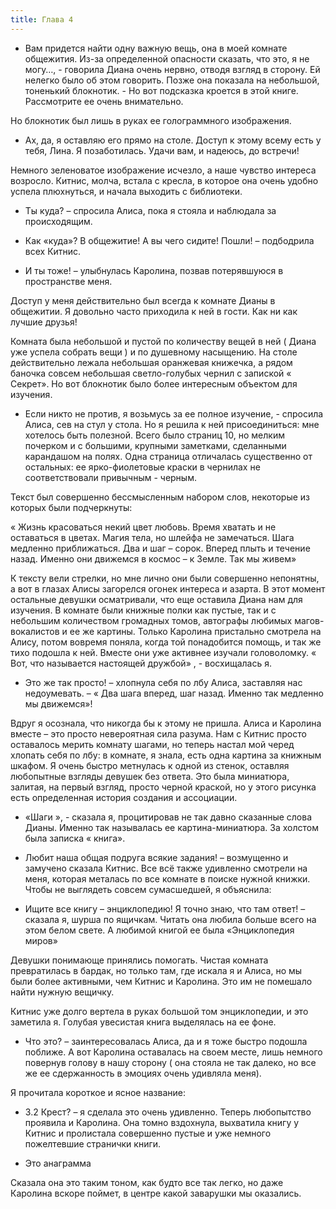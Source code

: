 ```yaml
---
title: Глава 4
---
```


- Вам придется найти одну важную вещь, она в моей комнате общежития. Из-за определенной опасности сказать, что это, я не могу…, - говорила Диана очень нервно, отводя взгляд в сторону. Ей нелегко было об этом говорить. Позже она показала на небольшой, тоненький блокнотик. -  Но вот подсказка кроется в этой книге. Рассмотрите ее очень внимательно. 

Но блокнотик был лишь в руках ее голограммного изображения. 

- Ах, да, я оставляю его прямо на столе. Доступ к этому всему есть у тебя, Лина. Я позаботилась. Удачи вам, и надеюсь, до встречи!

Немного зеленоватое изображение исчезло, а наше чувство интереса возросло. Китнис, молча, встала с кресла, в которое она очень удобно успела плюхнуться, и начала выходить с библиотеки. 

- Ты куда? – спросила Алиса, пока я стояла и наблюдала за происходящим.

- Как «куда»? В общежитие! А вы чего сидите! Пошли! – подбодрила всех Китнис. 

- И ты тоже! – улыбнулась Каролина, позвав потерявшуюся в пространстве меня.

Доступ у меня действительно был всегда к комнате Дианы в общежитии. Я довольно часто приходила к ней в гости. Как ни как лучшие друзья! 

Комната была небольшой и пустой по количеству вещей в ней ( Диана уже успела собрать вещи ) и по душевному насыщению. На столе действительно лежала небольшая оранжевая книжечка, а рядом баночка совсем небольшая светло-голубых чернил с запиской « Секрет». Но вот блокнотик было более интересным объектом для изучения.

- Если никто не против, я возьмусь за ее полное изучение, - спросила Алиса, сев на стул у стола. Но я решила к ней присоединиться: мне хотелось быть полезной. Всего было страниц 10, но мелким почерком и с большими, крупными заметками, сделанными карандашом на полях. Одна страница отличалась существенно от остальных: ее ярко-фиолетовые краски в чернилах не соответствовали привычным - черным.

Текст был совершенно бессмысленным набором слов, некоторые из которых были подчеркнуты:

« Жизнь красоваться некий цвет любовь. Время хватать и не оставаться в цветах. Магия тела, но шлейфа не замечаться. Шага  медленно приближаться. Два и шаг – сорок. Вперед плыть и течение назад. Именно они движемся в космос – к Земле. Так мы живем» 

К тексту вели стрелки, но мне лично они были совершенно непонятны, а вот в глазах Алисы загорелся огонек интереса и азарта. В этот момент остальные девушки осматривали, что еще оставила Диана нам для изучения. В комнате были книжные полки как пустые, так и с небольшим количеством громадных томов, автографы любимых магов-вокалистов и ее же картины. Только Каролина пристально смотрела на Алису, потом вовремя поняла, когда той понадобится помощь, и так же тихо подошла к ней. Вместе они уже активнее изучали головоломку. « Вот, что называется настоящей дружбой» , - восхищалась я.

- Это же так просто! – хлопнула себя по лбу Алиса, заставляя нас недоумевать. – « Два шага вперед, шаг назад. Именно так медленно мы движемся»!

Вдруг я осознала, что никогда бы к этому не пришла. Алиса и Каролина вместе – это просто невероятная сила разума. Нам с Китнис просто оставалось мерить комнату шагами, но теперь настал мой черед хлопать себя по лбу: в комнате, я знала, есть одна картина за книжным шкафом. Я очень быстро метнулась к одной из стенок, оставляя любопытные взгляды девушек без ответа. Это была миниатюра, залитая, на первый взгляд, просто черной краской, но у этого рисунка есть определенная история создания и ассоциации. 

- «Шаги », - сказала я, процитировав не так давно сказанные слова Дианы. Именно так называлась ее картина-миниатюра.  За холстом была записка « книга».

- Любит наша общая подруга всякие задания! – возмущенно и замучено сказала Китнис. Все всё также удивленно смотрели на меня, которая металась по все комнате в поиске нужной книжки. Чтобы не выглядеть совсем сумасшедшей, я объяснила: 

- Ищите все книгу – энциклопедию! Я точно знаю, что там ответ! – сказала я, шурша по ящичкам. Читать она любила больше всего на этом белом свете. А любимой книгой ее была «Энциклопедия миров»

Девушки понимающе принялись помогать. Чистая комната превратилась в бардак, но только там, где искала я и Алиса, но мы были более активными, чем Китнис и Каролина. Это им не помешало найти нужную вещичку. 

Китнис уже долго вертела в руках большой том энциклопедии, и это заметила я. Голубая увесистая книга выделялась на ее фоне.

- Что это? – заинтересовалась Алиса, да и я тоже быстро подошла поближе. А вот Каролина оставалась на своем месте, лишь немного повернув голову в нашу сторону ( она стояла не так далеко, но все же ее сдержанность в эмоциях очень удивляла меня).

Я прочитала короткое и ясное название:

- 3.2 Крест? – я сделала это очень удивленно. Теперь любопытство проявила и Каролина. Она томно вздохнула, выхватила книгу у Китнис и пролистала совершенно пустые и уже немного пожелтевшие странички книги.

- Это анаграмма

Сказала она это таким тоном, как будто все так легко, но даже Каролина вскоре поймет, в центре какой заварушки мы оказались.
